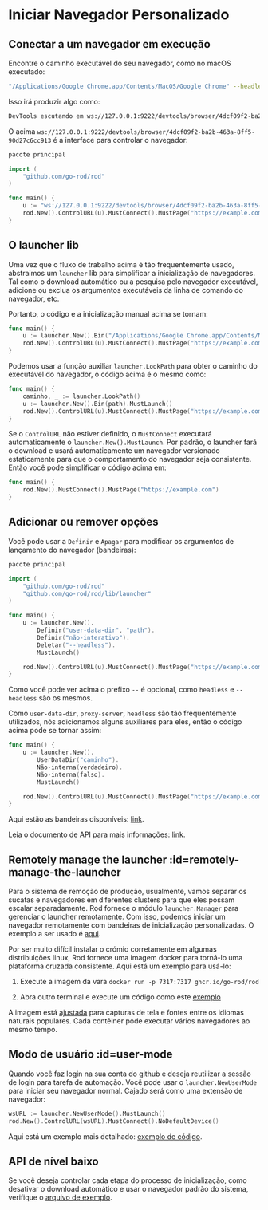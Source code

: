 # Iniciar Navegador Personalizado

## Conectar a um navegador em execução

Encontre o caminho executável do seu navegador, como no macOS executado:

```bash
"/Applications/Google Chrome.app/Contents/MacOS/Google Chrome" --headless --remote-debugging-port=9222
```

Isso irá produzir algo como:

```txt
DevTools escutando em ws://127.0.0.1:9222/devtools/browser/4dcf09f2-ba2b-463a-8ff5-90d27c6cc913
```

O acima `ws://127.0.0.1:9222/devtools/browser/4dcf09f2-ba2b-463a-8ff5-90d27c6cc913` é a interface para controlar o navegador:

```go
pacote principal

import (
    "github.com/go-rod/rod"
)

func main() {
    u := "ws://127.0.0.1:9222/devtools/browser/4dcf09f2-ba2b-463a-8ff5-90d27c6cc913"
    rod.New().ControlURL(u).MustConnect().MustPage("https://example.com")
}
```

## O launcher lib

Uma vez que o fluxo de trabalho acima é tão frequentemente usado, abstraimos um `launcher` lib para simplificar a inicialização de navegadores. Tal como o download automático ou a pesquisa pelo navegador executável, adicione ou exclua os argumentos executáveis da linha de comando do navegador, etc.

Portanto, o código e a inicialização manual acima se tornam:

```go
func main() {
    u := launcher.New().Bin("/Applications/Google Chrome.app/Contents/MacOS/Google Chrome").MustLaunch()
    rod.New().ControlURL(u).MustConnect().MustPage("https://example.com")
}
```

Podemos usar a função auxiliar `launcher.LookPath` para obter o caminho do executável do navegador, o código acima é o mesmo como:

```go
func main() {
    caminho, _ := launcher.LookPath()
    u := launcher.New().Bin(path).MustLaunch()
    rod.New().ControlURL(u).MustConnect().MustPage("https://example.com")
}
```

Se o `ControlURL` não estiver definido, o `MustConnect` executará automaticamente o `launcher.New().MustLaunch`. Por padrão, o launcher fará o download e usará automaticamente um navegador versionado estaticamente para que o comportamento do navegador seja consistente. Então você pode simplificar o código acima em:

```go
func main() {
    rod.New().MustConnect().MustPage("https://example.com")
}
```

## Adicionar ou remover opções

Você pode usar a `Definir` e `Apagar` para modificar os argumentos de lançamento do navegador (bandeiras):

```go
pacote principal

import (
    "github.com/go-rod/rod"
    "github.com/go-rod/rod/lib/launcher"
)

func main() {
    u := launcher.New().
        Definir("user-data-dir", "path").
        Definir("não-interativo").
        Deletar("--headless").
        MustLaunch()

    rod.New().ControlURL(u).MustConnect().MustPage("https://example.com")
}
```

Como você pode ver acima o prefixo `--` é opcional, como `headless` e `--headless` são os mesmos.

Como `user-data-dir`, `proxy-server`, `headless` são tão frequentemente utilizados, nós adicionamos alguns auxiliares para eles, então o código acima pode se tornar assim:

```go
func main() {
    u := launcher.New().
        UserDataDir("caminho").
        Não-interna(verdadeiro).
        Não-interna(falso).
        MustLaunch()

    rod.New().ControlURL(u).MustConnect().MustPage("https://example.com")
}
```

Aqui estão as bandeiras disponíveis: [link](https://peter.sh/experiments/chromium-command-line-switches).

Leia o documento de API para mais informações: [link](https://pkg.go.dev/github.com/go-rod/rod/lib/launcher#Launcher).

## Remotely manage the launcher :id=remotely-manage-the-launcher

Para o sistema de remoção de produção, usualmente, vamos separar os sucatas e navegadores em diferentes clusters para que eles possam escalar separadamente. Rod fornece o módulo `launcher.Manager` para gerenciar o launcher remotamente. Com isso, podemos iniciar um navegador remotamente com bandeiras de inicialização personalizadas. O exemplo a ser usado é [aqui](https://github.com/go-rod/rod/blob/master/lib/launcher/rod-manager/main.go).

Por ser muito difícil instalar o crómio corretamente em algumas distribuições linux, Rod fornece uma imagem docker para torná-lo uma plataforma cruzada consistente. Aqui está um exemplo para usá-lo:

1. Execute a imagem da vara `docker run -p 7317:7317 ghcr.io/go-rod/rod`

2. Abra outro terminal e execute um código como este [exemplo](https://github.com/go-rod/rod/blob/master/lib/examples/launch-managed/main.go)

A imagem está [ajustada](https://github.com/go-rod/rod/blob/master/lib/docker/Dockerfile) para capturas de tela e fontes entre os idiomas naturais populares. Cada contêiner pode executar vários navegadores ao mesmo tempo.

## Modo de usuário :id=user-mode

Quando você faz login na sua conta do github e deseja reutilizar a sessão de login para tarefa de automação. Você pode usar o `launcher.NewUserMode` para iniciar seu navegador normal. Cajado será como uma extensão de navegador:

```go
wsURL := launcher.NewUserMode().MustLaunch()
rod.New().ControlURL(wsURL).MustConnect().NoDefaultDevice()
```

Aqui está um exemplo mais detalhado: [exemplo de código](https://github.com/go-rod/rod/blob/master/lib/examples/use-rod-like-chrome-extension/main.go).

## API de nível baixo

Se você deseja controlar cada etapa do processo de inicialização, como desativar o download automático e usar o navegador padrão do sistema, verifique o [arquivo de exemplo](https://github.com/go-rod/rod/blob/master/lib/launcher/example_test.go).
